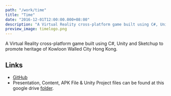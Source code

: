 ```yaml
---
path: "/work/time"
title: "Time"
date: "2016-12-01T12:00:00.000+08:00"
description: "A Virtual Reality cross-platform game built using C#, Unity and Sketchup to promote heritage of Kowloon Walled City Hong Kong."
preview_image: timelogo.png
---
```


A Virtual Reality cross-platform game built using C#, Unity and Sketchup to promote heritage of Kowloon Walled City Hong Kong.

## Links

- [GitHub](https://github.com/WaqasAliAbbasi/Time)
- Presentation, Content, APK File & Unity Project files can be found at this google drive [folder](https://drive.google.com/drive/folders/0B_iGkFggW1yGWnlzajE0LWNhdlU).
